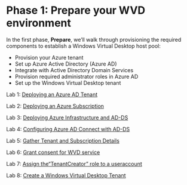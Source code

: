 # Phase 1: Prepare your WVD environment

In the first phase, **Prepare**, we’ll walk through provisioning the required components to establish a Windows Virtual Desktop host pool:

- Provision your Azure tenant
- Set up Azure Active Directory (Azure AD)
- Integrate with Active Directory Domain Services
- Provision required administrator roles in Azure AD
- Set up the Windows Virtual Desktop tenant

Lab 1: [Deploying an Azure AD Tenant](Prepare-Deploying-an-Azure-AD-Tenant.md)

Lab 2: [Deploying an Azure Subscription](Prepare-Deploying-an-Azure-Subscription.md)

Lab 3: [Deploying Azure Infrastructure and AD-DS](Prepare-Deploying-Azure-Infrastructure-and-AD-DS.md)

Lab 4: [Configuring Azure AD Connect with AD-DS](Prepare-Configuring-Azure-AD-Connect-with-AD-DS.md)

Lab 5: [Gather Tenant and Subscription Details](Gather-Tenant-and-Subscription-Details.md)

Lab 6: [Grant consent for WVD service](Grant-consent-for-WVD-service.md)

Lab 7: [Assign the“TenantCreator” role to a useraccount](Assign-the-“TenantCreator”-role-to-a-user-account.md)

Lab 8: [Create a Windows Virtual Desktop Tenant](Create-a-Windows-Virtual-Desktop-Tenant.md)
